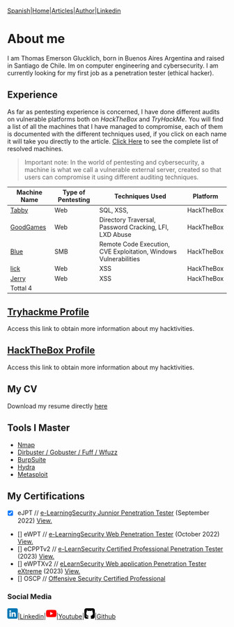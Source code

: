 [Spanish](https://emersontech.github.io)|[Home](https://emersontech.github.io/en/index.html)|[Articles](#)|[Author](https://emersontech.github.io/en/nav/about.html)|[Linkedin](https://www.linkedin.com/in/emersontech/)

# About me
I am Thomas Emerson Glucklich, born in Buenos Aires Argentina and raised in Santiago de Chile. Im on computer engineering and cybersecurity.
I am currently looking for my first job as a penetration tester (ethical hacker).

## Experience
As far as pentesting experience is concerned, I have done different audits on vulnerable platforms both on *HackTheBox* and *TryHackMe*. You will find a list of all the machines that I have managed to compromise, each of them is documented with the different techniques used, if you click on each name it will take you directly to the article. [Click Here](https://emersontech.github.io/en/posts/table-of-completed-machines.html) to see the complete list of resolved machines.

> Important note: In the world of pentesting and cybersecurity, a machine is what we call a vulnerable external server, created so that users can compromise it using different auditing techniques.

| Machine Name | Type of Pentesting | Techniques Used | Platform |
| ------------- | ------------- | ------------- | ------------- |
| [Tabby](https://emersontech.github.io/en/posts/solving-tabby-machine-htb.html) | Web | SQL, XSS, | HackTheBox |
| [GoodGames](https://emersontech.github.io/en/posts/solving-goodgames-machine-htb.html) | Web | Directory Traversal, Password Cracking, LFI, LXD Abuse | HackTheBox |
| [Blue](#) | SMB | Remote Code Execution, CVE Exploitation, Windows Vulnerabilities | HackTheBox |
| [lick](#) | Web | XSS | HackTheBox |
| [Jerry](#) | Web | XSS | HackTheBox |
| Tottal 4 | | | |

## [Tryhackme Profile](https://tryhackme.com/p/bountyhacker)
Access this link to obtain more information about my hacktivities.

## [HackTheBox Profile](https://app.hackthebox.com/profile/924118)
Access this link to obtain more information about my hacktivities.

## My CV
Download my resume directly [here](https://drive.google.com/file/d/10cqcZuoZo7tYuiOEIObjg84hHrtZKIpq/view)

## Tools I Master
- [Nmap](https://emersontech.github.io/es/posts/encuentra-vulnerabilidades-en-la-red-tutorial-nmap.html)
- [Dirbuster / Gobuster / Fuff / Wfuzz](https://emersontech.github.io/en/posts/web-content-enumeration-techniques.html)
- [BurpSuite](#)
- [Hydra](#)
- [Metasploit](#)

## My Certifications
- [X] eJPT // [e-LearningSecurity Junnior Penetration Tester](https://elearnsecurity.com/product/ejpt-certification/) (September 2022) [View.](#)
- [] eWPT // [e-LearningSecurity Web Penetration Tester](https://elearnsecurity.com/product/ewpt-certification/) (October 2022) [View.](#)
- [] eCPPTv2 // [e-LearnSecurity Certified Professional Penetration Tester](https://elearnsecurity.com/product/ecpptv2-certification/) (2023) [View.](#)
- [] eWPTXv2 // [eLearnSecurity Web application Penetration Tester eXtreme](https://elearnsecurity.com/product/ewptxv2-certification) (2023) [View.](#)
- [] OSCP // [Offensive Security Certified Professional](#)


### Social Media

![img](/img/linkedin.png)|[Linkedin](https://www.linkedin.com/in/emersontech/)|![img](/img/youtube.png)|[Youtube](https://www.youtube.com/channel/UChNTj2xNpEQiliMv-IJbWvQ)|![img](/img/github.png)|[Github](https://github.com/emersontech)
